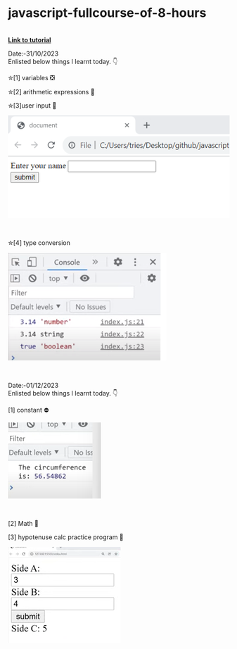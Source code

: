 # javascript-fullcourse-of-8-hours

<br>
<b> <a href="https://www.youtube.com/watch?v=8dWL3wF_OMw" target="_blank"> Link to tutorial </a></b>
<br>

Date:-31/10/2023
<br>
Enlisted below things I learnt today. 👇
<br>

✮[1] variables ❎
<br>

✮[2] arithmetic expressions 🧮
<br>

✮[3]user input 🧮
<br>

![Alt text](user.input.png)

<br>

✮[4] type conversion

![Alt text](type.conversion.png)

<br>

Date:-01/12/2023
<br>
Enlisted below things I learnt today. 👇
<br>

[1] constant ⛔
<br>

![Alt text](constant.png)

<br>

[2] Math 🔣
<br>

[3] hypotenuse calc practice program 📐

![Alt text](hypotheneus.png)

